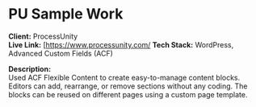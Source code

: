 # PU Sample Work

**Client:** ProcessUnity  
**Live Link:** [https://www.processunity.com/ 
**Tech Stack:** WordPress, Advanced Custom Fields (ACF)  

**Description:**  
Used ACF Flexible Content to create easy-to-manage content blocks. Editors can add, rearrange, or remove sections without any coding. The blocks can be reused on different pages using a custom page template.